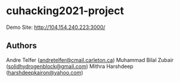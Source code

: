 # cuhacking2021-project
Demo Site: http://104.154.240.223:3000/
## Authors
Andre Telfer (andretelfer@cmail.carleton.ca)
Muhammad Bilal Zubair (solidhydrogenblock@gmail.com) 
Mithra 
Harshdeep (harshdeepkairon@yahoo.com)


